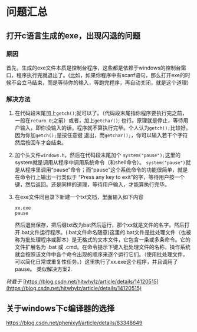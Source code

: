 # 问题汇总
## 打开c语言生成的exe，出现闪退的问题
### 原因
首先，生成的exe文件本质是控制台程序，这些都是依赖于windows的控制台窗口，程序执行完就退出了。(比如，如果你程序中有scanf语句，那么打开exe的时候不会立马结束，而是等待你的输入，等跑完程序，再自动关闭，就是这个道理)
### 解决方法

1. 在代码段末尾加上`getch()`;就可以了。（代码段末尾指你程序要执行完之前， 一般在`return 0`;之前）或者，加上`getchar()`; 
    也行。原理就是停止，等待用户输入，即你没输入的话，程序就不算执行完毕。个人认为`getch();`比较好。因为你加`getch();`是按任意键
    退出，而`getchar();`，你可以输入若干个字符然后按回车才会结束。

2. 加个头文件`windows.h`，然后在代码段末尾加个 `system("pause");`这里的system就是调用从程序中调用系统命令（和shell命令）。
    `system("pause")`就是从程序里调用“pause”命令；而“pause”这个系统命令的功能很简单，就是在命令行上输出一行类似于
    “Press any key to exit”的字，等待用户按一个键，然后返回。还是同样的道理，等待用户输入，才能算执行完毕。

3. 在exe文件同目录下新建一个txt文档，里面输入如下内容
    ```
    xx.exe
    pause
    ```
    然后退出保存，把后缀txt改为bat然后运行，那个xx就是文件的名字。然后打开.bat文件运行程序。(.bat文件命名随意)这里的.bat文件是批处理文件（也被称为批处理程序或脚本）是无格式的文本文件，它包含一条或多条命令。它的文件扩展名为 .bat 或 .cmd。在命令提示下键入批处理文件的名称，操作系统就会按照该文件中各个命令出现的顺序来逐个运行它们。（使用批处理文件，可以简化日常或重复性任务。）这里执行了xx.exe这个程序，并且调用了pause。 类似解决方案2.
    
*转载于*
[https://blog.csdn.net/hitwhylz/article/details/14120515](https://blog.csdn.net/hitwhylz/article/details/14120515)

## 关于windows下c编译器的选择
https://blog.csdn.net/phenixyf/article/details/83348649
